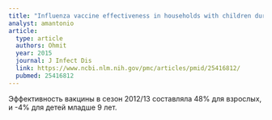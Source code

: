 ```yaml
---
title: "Influenza vaccine effectiveness in households with children during the 2012-2013 season: assessments of prior vaccination and serologic susceptibility"
analyst: amantonio
article:
  type: article
  authors: Ohmit
  year: 2015
  journal: J Infect Dis
  link: https://www.ncbi.nlm.nih.gov/pmc/articles/pmid/25416812/
  pubmed: 25416812
---
```


Эффективность вакцины в сезон 2012/13 составляла 48% для взрослых, и -4% для детей младше 9 лет.
